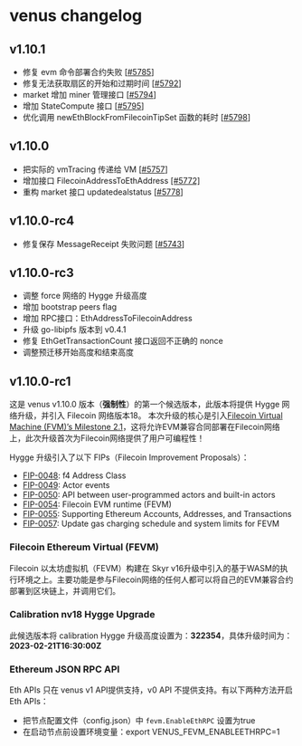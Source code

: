 # venus changelog

## v1.10.1

* 修复 evm 命令部署合约失败 [[#5785](https://github.com/filecoin-project/venus/pull/5785)]
* 修复无法获取扇区的开始和过期时间 [[#5792](https://github.com/filecoin-project/venus/pull/5792)]
* market 增加 miner 管理接口 [[#5794](https://github.com/filecoin-project/venus/pull/5794)]
* 增加 StateCompute 接口 [[#5795](https://github.com/filecoin-project/venus/pull/5795)]
* 优化调用 newEthBlockFromFilecoinTipSet 函数的耗时 [[#5798](https://github.com/filecoin-project/venus/pull/5798)]

## v1.10.0

* 把实际的 vmTracing 传递给 VM [[#5757](https://github.com/filecoin-project/venus/pull/5757)]
* 增加接口 FilecoinAddressToEthAddress [[#5772]](https://github.com/filecoin-project/venus/pull/5772)
* 重构 market 接口 updatedealstatus [[#5778](https://github.com/filecoin-project/venus/pull/5778)]

## v1.10.0-rc4

* 修复保存 MessageReceipt 失败问题 [[#5743](https://github.com/filecoin-project/venus/pull/5743)]

## v1.10.0-rc3

* 调整 force 网络的 Hygge 升级高度
* 增加 bootstrap peers flag
* 增加 RPC接口：EthAddressToFilecoinAddress
* 升级 go-libipfs 版本到 v0.4.1
* 修复 EthGetTransactionCount 接口返回不正确的 nonce
* 调整预迁移开始高度和结束高度

## v1.10.0-rc1

这是 venus v1.10.0 版本（**强制性**）的第一个候选版本，此版本将提供 Hygge 网络升级，并引入 Filecoin 网络版本18。
本次升级的核心是引入[Filecoin Virtual Machine (FVM)’s Milestone 2.1](https://fvm.filecoin.io/)，这将允许EVM兼容合同部署在Filecoin网络上，此次升级首次为Filecoin网络提供了用户可编程性！

Hygge 升级引入了以下 FIPs（Filecoin Improvement Proposals）：

- [FIP-0048](https://github.com/filecoin-project/FIPs/blob/master/FIPS/fip-0048.md): f4 Address Class
- [FIP-0049](https://github.com/filecoin-project/FIPs/blob/master/FIPS/fip-0049.md): Actor events
- [FIP-0050](https://github.com/filecoin-project/FIPs/blob/master/FIPS/fip-0050.md): API between user-programmed actors and built-in actors
- [FIP-0054](https://github.com/filecoin-project/FIPs/blob/master/FIPS/fip-0054.md): Filecoin EVM runtime (FEVM)
- [FIP-0055](https://github.com/filecoin-project/FIPs/blob/master/FIPS/fip-0055.md): Supporting Ethereum Accounts, Addresses, and Transactions
- [FIP-0057](https://github.com/filecoin-project/FIPs/blob/master/FIPS/fip-0057.md): Update gas charging schedule and system limits for FEVM

### Filecoin Ethereum Virtual (FEVM)

Filecoin 以太坊虚拟机（FEVM）构建在 Skyr v16升级中引入的基于WASM的执行环境之上。主要功能是参与Filecoin网络的任何人都可以将自己的EVM兼容合约部署到区块链上，并调用它们。

### Calibration nv18 Hygge Upgrade

此候选版本将 calibration Hygge 升级高度设置为：**322354**，具体升级时间为：**2023-02-21T16:30:00Z**

### Ethereum JSON RPC API

Eth APIs 只在 venus v1 API提供支持，v0 API 不提供支持。有以下两种方法开启Eth APIs：

* 把节点配置文件（config.json）中 `fevm.EnableEthRPC` 设置为true
* 在启动节点前设置环境变量：export VENUS_FEVM_ENABLEETHRPC=1
